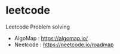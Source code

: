 # leetcode
Leetcode Problem solving

- AlgoMap : https://algomap.io/
- Neetcode : https://neetcode.io/roadmap
